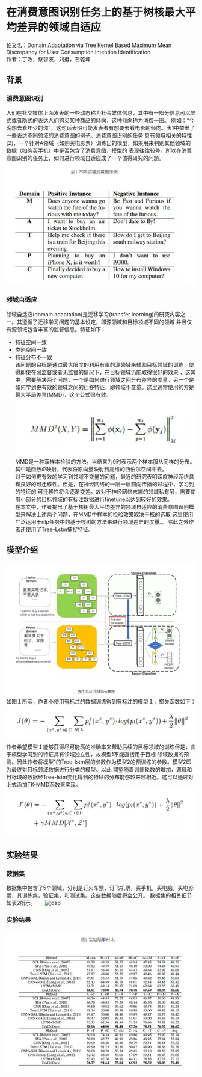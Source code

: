 # 在消费意图识别任务上的基于树核最大平均差异的领域自适应
论文名：Domain Adaptation via Tree Kernel Based Maximum Mean Discrepancy for User Consumption Intention Identification  
作者：丁效，蔡碧波，刘挺，石乾坤  
## 背景
### 消费意图识别
人们在社交媒体上面发表的一些动态称为社会媒体信息，其中有一部分信息可以显式或者隐式的表达人们购买某种商品的倾向，这种倾向称为消费一图。
例如：“今晚想去看年少的你”，这句话表明可能发表者有想要去看电影的倾向。表1中举出了一些表达不同领域的消费意图的例子。消费意图识别的任务
具有领域相关的特性[2]，一个针对A领域（如购买电影票）训练出的模型，如果用来判别其他领域的数据（如购买手机）中是否包含了消费意图，模型的
表现往往较差。所以在消费意图识别的任务上，如何进行领域自适应成了一个值得研究的问题。  
![da1](https://github.com/opprash/braveRL/blob/master/datas/da1.png)  
### 领域自适应
领域自适应(domain adaptation)是迁移学习(transfer learning)的研究内容之一。其遵循了迁移学习问题的基本设定，即源领域和目标领域不同的领域
并且仅有源领域包含丰富的监督信息。特征如下：
* 特征空间一致
* 类别空间一致
* 特征分布不一致  
该问题的目标是通过最大限度的利用有限的源领域来辅助目标领域的训练，使得即使在弱监督或者无监督的情况下，在目标领域仍能取得很好的效果
，这其中，需要解决两个问题，一个是如何进行领域之间分布差异的度量，另一个是如何学到更有效的领域之间的迁移特征，即领域不变量。这里通常使用的方是
最大平局差异(MMD)，这个公式很有效。  
![da2](https://github.com/opprash/braveRL/blob/master/datas/da10.png)  
MMD是一种双样本检验的方法，当结果为0时表示两个样本服从同样的分布。其中是函数$Φ$映射，代表将原向量映射到高维的西伯尔空间中去。  
对于如何更有效的学习到领域不变量的问题，最近的研究表明深度神经网络具有良好的可迁移性。但是，在神经网络的一层一层前向传播的过程中，学习到的特征的
可迁移性将会逐渐变差。故对于神经网络末端的领域私有层，需要使用小部分的目标领域的有标注数据进行finetune以达到较好的效果。  
在本文中，作者提出了基于核树最大平均差异的领域自适应的消费意图识别模型来解决上述两个问题，在MMD中样本的检验效果取决于核的选取
这里使用广泛运用于nlp任务中的基于核树的方法来进行领域差异的度量。。除此之外作者还使用了Tree-Lstm捕捉特征。
## 模型介绍
![da3](https://github.com/opprash/braveRL/blob/master/datas/da3.png)  
如图１所示，作者小使用有标注的数据训练得到有标注的模型１，损失函数如下：  
![da4](https://github.com/opprash/braveRL/blob/master/datas/da4.png)  
作者希望模型１能够获得尽可能高的准确率来帮助后续的目标领域的训练但是，由于模型学习到的特征具有领域独立性，故模型1不能直接用于目标
领域数据的预测。因此作者将模型1的Tree-lstm层的参数作为模型2的预训练的参数。模型2即为最终对目标领域数据进行分类的模型。以此
期望随着训练轮数的增加，源域和目标域的数据经Tree-lstm变化得到的特征的分布能够越来越相近。这可以通过对上式添加TK-MMD函数来实现。  
![da5](https://github.com/opprash/braveRL/blob/master/datas/da5.png)  
## 实验结果
### 数据集
数据集中包含了5个领域，分别是订火车票，订飞机票，买手机，买电脑，买电影票，其训练集，验证集，和测试集。这些数据随后将会公开。
数据集的相关细节如表2所示。　　
![da6](https://github.com/opprash/braveRL/blob/master/datas/lan/da6.png)  
### 实验结果
![da7](https://github.com/opprash/braveRL/blob/master/datas/da7.png)  
